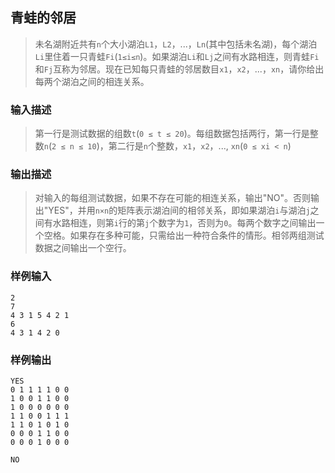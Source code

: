 ## 青蛙的邻居

> 未名湖附近共有`n`个大小湖泊`L1`，`L2`，...，`Ln`(其中包括未名湖)，每个湖泊`Li`里住着一只青蛙`Fi`(`1≤i≤n`)。如果湖泊`Li`和`Lj`之间有水路相连，则青蛙`Fi`和`Fj`互称为邻居。现在已知每只青蛙的邻居数目`x1`，`x2`，...，`xn`，请你给出每两个湖泊之间的相连关系。

### 输入描述

> 第一行是测试数据的组数`t`(`0 ≤ t ≤ 20`)。每组数据包括两行，第一行是整数`n`(`2 ≤ n ≤ 10`)，第二行是`n`个整数，`x1`，`x2`，..., `xn`(`0 ≤ xi < n`)

### 输出描述

> 对输入的每组测试数据，如果不存在可能的相连关系，输出"NO"。否则输出"YES"，并用`n×n`的矩阵表示湖泊间的相邻关系，即如果湖泊`i`与湖泊`j`之间有水路相连，则第`i`行的第`j`个数字为`1`，否则为`0`。每两个数字之间输出一个空格。如果存在多种可能，只需给出一种符合条件的情形。相邻两组测试数据之间输出一个空行。

### 样例输入

```
2
7
4 3 1 5 4 2 1
6
4 3 1 4 2 0
```

### 样例输出

```
YES
0 1 1 1 1 0 0
1 0 0 1 1 0 0
1 0 0 0 0 0 0
1 1 0 0 1 1 1
1 1 0 1 0 1 0
0 0 0 1 1 0 0
0 0 0 1 0 0 0

NO
```